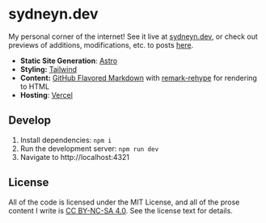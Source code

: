 # sydneyn.dev

My personal corner of the internet! See it live at [sydneyn.dev](https://sydneyn.dev), or check out previews of additions, modifications, etc. to posts [here](https://drafts.sydneyn.dev).

- **Static Site Generation**: [Astro](https://astro.build)
- **Styling:** [Tailwind](https://tailwindcss.com)
- **Content:** [GitHub Flavored Markdown](https://github.github.com/gfm/) with [remark-rehype](https://github.com/remarkjs/remark-rehype) for rendering to HTML
- **Hosting**: [Vercel](https://vercel.com)

## Develop

1. Install dependencies: `npm i`
2. Run the development server: `npm run dev`
3. Navigate to http://localhost:4321

## License

All of the code is licensed under the MIT License, and all of the prose content I write is [CC BY-NC-SA 4.0](https://creativecommons.org/licenses/by-nc-sa/4.0/). See the license text for details.
